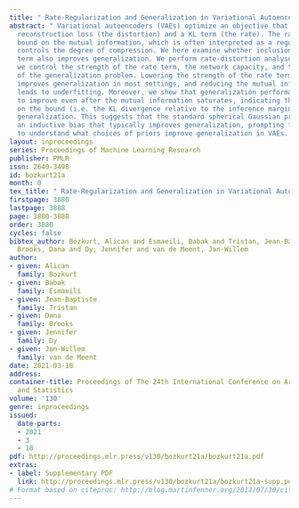 ```yaml
---
title: " Rate-Regularization and Generalization in Variational Autoencoders "
abstract: " Variational autoencoders (VAEs) optimize an objective that comprises a
  reconstruction loss (the distortion) and a KL term (the rate). The rate is an upper
  bound on the mutual information, which is often interpreted as a regularizer that
  controls the degree of compression. We here examine whether inclusion of the rate
  term also improves generalization. We perform rate-distortion analyses in which
  we control the strength of the rate term, the network capacity, and the difficulty
  of the generalization problem. Lowering the strength of the rate term paradoxically
  improves generalization in most settings, and reducing the mutual information typically
  leads to underfitting. Moreover, we show that generalization performance continues
  to improve even after the mutual information saturates, indicating that the gap
  on the bound (i.e. the KL divergence relative to the inference marginal) affects
  generalization. This suggests that the standard spherical Gaussian prior is not
  an inductive bias that typically improves generalization, prompting further work
  to understand what choices of priors improve generalization in VAEs. "
layout: inproceedings
series: Proceedings of Machine Learning Research
publisher: PMLR
issn: 2640-3498
id: bozkurt21a
month: 0
tex_title: " Rate-Regularization and Generalization in Variational Autoencoders "
firstpage: 3880
lastpage: 3888
page: 3880-3888
order: 3880
cycles: false
bibtex_author: Bozkurt, Alican and Esmaeili, Babak and Tristan, Jean-Baptiste and
  Brooks, Dana and Dy, Jennifer and van de Meent, Jan-Willem
author:
- given: Alican
  family: Bozkurt
- given: Babak
  family: Esmaeili
- given: Jean-Baptiste
  family: Tristan
- given: Dana
  family: Brooks
- given: Jennifer
  family: Dy
- given: Jan-Willem
  family: van de Meent
date: 2021-03-18
address:
container-title: Proceedings of The 24th International Conference on Artificial Intelligence
  and Statistics
volume: '130'
genre: inproceedings
issued:
  date-parts:
  - 2021
  - 3
  - 18
pdf: http://proceedings.mlr.press/v130/bozkurt21a/bozkurt21a.pdf
extras:
- label: Supplementary PDF
  link: http://proceedings.mlr.press/v130/bozkurt21a/bozkurt21a-supp.pdf
# Format based on citeproc: http://blog.martinfenner.org/2013/07/30/citeproc-yaml-for-bibliographies/
---
```

